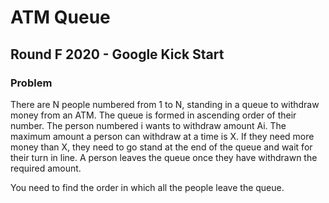 # ATM Queue

## Round F 2020 - Google Kick Start

### Problem

There are N people numbered from 1 to N, standing in a queue to withdraw money from an ATM. The queue is formed in ascending order of their number. The person numbered i wants to withdraw amount Ai. The maximum amount a person can withdraw at a time is X. If they need more money than X, they need to go stand at the end of the queue and wait for their turn in line. A person leaves the queue once they have withdrawn the required amount.

You need to find the order in which all the people leave the queue.

